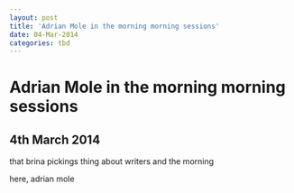 ```yaml
---
layout: post
title: 'Adrian Mole in the morning morning sessions'
date: 04-Mar-2014
categories: tbd
---
```


# Adrian Mole in the morning morning sessions

## 4th March 2014

that brina pickings thing about writers and the morning

here,   adrian mole
